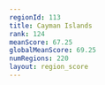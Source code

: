```yaml
---
regionId: 113
title: Cayman Islands
rank: 124
meanScore: 67.25
globalMeanScore: 69.25
numRegions: 220
layout: region_score
---
```

